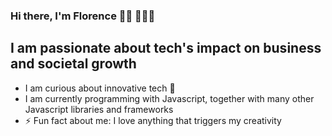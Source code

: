 
### Hi there, I'm Florence 👋🏾 👩🏾‍💻

## I am passionate about tech's impact on business and societal growth 

- I am curious about innovative tech 🧠
- I am currently programming with Javascript, together with many other Javascript libraries and frameworks
- ⚡ Fun fact about me: I love anything that triggers my creativity

<br />



